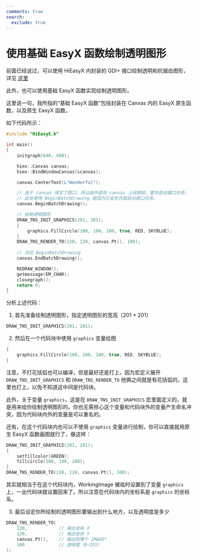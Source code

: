 ```yaml
---
comments: true
search:
  exclude: true
---
```


# 使用基础 EasyX 函数绘制透明图形

前面已经说过，可以使用 HiEasyX 内封装的 GDI+ 接口绘制透明和抗锯齿图形，详见 [这里](draw_gdiplus.md)

此外，也可以使用基础 EasyX 函数实现绘制透明图形。

这里说一句，我所指的“基础 EasyX 函数”包括封装在 Canvas 内的 EasyX 原生函数，以及原生 EasyX 函数。

如下代码所示：

```cpp
#include "HiEasyX.h"

int main()
{
	initgraph(640, 480);

	hiex::Canvas canvas;
	hiex::BindWindowCanvas(&canvas);

	canvas.CenterText(L"Wonderful");

	// 由于 canvas 绑定了窗口，所以由外部向 canvas 上绘图前，要先启动窗口任务，
	// 此处使用 BeginBatchDrawing 是因为它会在内部启动窗口任务。
	canvas.BeginBatchDrawing();

	// 绘制透明图形
	DRAW_TNS_INIT_GRAPHICS(201, 201);
	{
		graphics.FillCircle(100, 100, 100, true, RED, SKYBLUE);
	}
	DRAW_TNS_RENDER_TO(120, 120, canvas.Pt(), 100);
	
	// 对应 BeginBatchDrawing
	canvas.EndBatchDrawing();

	REDRAW_WINDOW();
	getmessage(EM_CHAR);
	closegraph();
	return 0;
}
```

分析上述代码：

1. 首先准备绘制透明图形，指定透明图形的宽高（201 * 201）

```cpp
DRAW_TNS_INIT_GRAPHICS(201, 201);
```

2. 然后在一个代码块中使用 `graphics` 变量绘图

```cpp
{
	graphics.FillCircle(100, 100, 100, true, RED, SKYBLUE);
}
```

注意，不打花括弧也可以编译，但是最好还是打上，因为宏定义展开 `DRAW_TNS_INIT_GRAPHICS` 和 `DRAW_TNS_RENDER_TO` 他俩之间就是有花括弧的，这里也打上，以免不知道这中间是代码块。

此外，关于变量 `graphics`，这是在 `DRAW_TNS_INIT_GRAPHICS` 宏里面定义的，就是用来给你绘制透明图形的。你也无需担心这个变量和代码块外的变量产生命名冲突，因为代码块内外的变量是可以重名的。

还有，在这个代码块内也可以不使用 `graphics` 变量进行绘制，你可以直接就用原生 EasyX 函数画图就行了，像这样：

```cpp
DRAW_TNS_INIT_GRAPHICS(201, 201);
{
	setfillcolor(GREEN);
	fillcircle(100, 100, 100);
}
DRAW_TNS_RENDER_TO(120, 120, canvas.Pt(), 100);
```

其实就相当于在这个代码块内，WorkingImage 被临时设置到了变量 `graphics` 上，一出代码块就设置回来了。所以注意在代码块内的坐标系是 `graphics` 的坐标系。

3. 最后设定你所绘制的透明图形要输出到什么地方，以及透明度是多少

```cpp
DRAW_TNS_RENDER_TO(
	120,			// 输出坐标 X
	120,			// 输出坐标 Y
	canvas.Pt(),	// 输出到哪个 IMAGE*
	100				// 透明度（0~255）
);
```